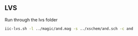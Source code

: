 ## LVS
Run through the lvs folder
```bash
iic-lvs.sh -l ../magic/and.mag -s ../xschem/and.sch -c and
```